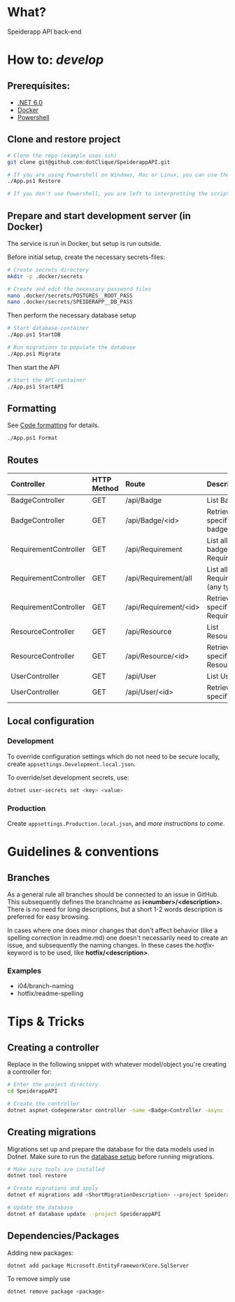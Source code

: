 # What?
Speiderapp API back-end


# How to: *develop*

## Prerequisites:
* [.NET 6.0](https://dotnet.microsoft.com/download/dotnet/6.0)
* [Docker](https://docker.com)
* [Powershell](https://docs.microsoft.com/en-us/powershell/scripting/install/installing-powershell)


## Clone and restore project

```bash
# Clone the repo (example uses ssh)
git clone git@github.com:dotClique/SpeiderappAPI.git

# If you are using Powershell on Windows, Mac or Linux, you can use the App.ps1-script:
./App.ps1 Restore

# If you don't use Powershell, you are left to interpretting the script for yourself...
```


## Prepare and start development server (in Docker)

The service is run in Docker, but setup is run outside.

Before initial setup, create the necessary secrets-files:
```bash
# Create secrets directory
mkdir -p .docker/secrets

# Create and edit the necessary password files
nano .docker/secrets/POSTGRES__ROOT_PASS
nano .docker/secrets/SPEIDERAPP__DB_PASS
```

Then perform the necessary database setup
```bash
# Start database-container
./App.ps1 StartDB

# Run migrations to populate the database
./App.ps1 Migrate
```

Then start the API
```bash
# Start the API-container
./App.ps1 StartAPI
```


## Formatting
See [Code formatting](#code-formatting) for details.
```bash
./App.ps1 Format
```

## Routes
| Controller            | HTTP Method | Route                   | Description                      |
| :-------------------- | :---------- | :---------------------- | :------------------------------- |
| BadgeController       | GET         | /api/Badge              | List Badges                      |
| BadgeController       | GET         | /api/Badge/\<id\>       | Retrieve a specific badge        |
| RequirementController | GET         | /api/Requirement        | List all non-badge Requirements  |
| RequirementController | GET         | /api/Requirement/all    | List all Requirements (any type) |
| RequirementController | GET         | /api/Requirement/\<id\> | Retrieve a specific Requirement  |
| ResourceController    | GET         | /api/Resource           | List Resources                   |
| ResourceController    | GET         | /api/Resource/\<id\>    | Retrieve a specific Resource     |
| UserController        | GET         | /api/User               | List Users                       |
| UserController        | GET         | /api/User/\<id\>        | Retrieve a specific User         |


## Local configuration

### Development
To override configuration settings which do not need to be secure locally,
create ```appsettings.Development.local.json```.

To override/set development secrets, use:
```bash
dotnet user-secrets set <key> <value>
```

### Production
Create ```appsettings.Production.local.json```, and
*more instructions to come*.

# Guidelines & conventions

## Branches
As a general rule all branches should be connected to an issue in GitHub. This subsequently defines the branchname as **i\<number\>/\<description\>**. There is no need for long descriptions, but a short 1-2 words description is preferred for easy browsing.

In cases where one does minor changes that don't affect behavior (like a spelling correction in readme.md) one doesn't necessarily need to create an issue, and subsequently the naming changes. In these cases the *hotfix*-keyword is to be used, like **hotfix/\<description\>**.

### Examples
* i04/branch-naming
* hotfix/readme-spelling


# Tips & Tricks

## Creating a controller
Replace **<Badge>** in the following snippet with whatever model/object you're creating a controller for:
```bash
# Enter the project directory
cd SpeiderappAPI

# Create the controller
dotnet aspnet-codegenerator controller -name <Badge>Controller -async -api -m <Badge> -dc ApiContext -outDir Controllers
```

## Creating migrations

Migrations set up and prepare the database for the data models used in Dotnet.
Make sure to run the [database setup](#prepare-and-start-development-server-in-docker) before running migrations.

```bash
# Make sure tools are installed
dotnet tool restore

# Create migrations and apply
dotnet ef migrations add <ShortMigrationDescription> --project SpeiderappAPI

# Update the database
dotnet ef database update --project SpeiderappAPI
```

## Dependencies/Packages
Adding new packages:
```bash
dotnet add package Microsoft.EntityFrameworkCore.SqlServer
```
To remove simply use
```bash
dotnet remove package <package>
```
